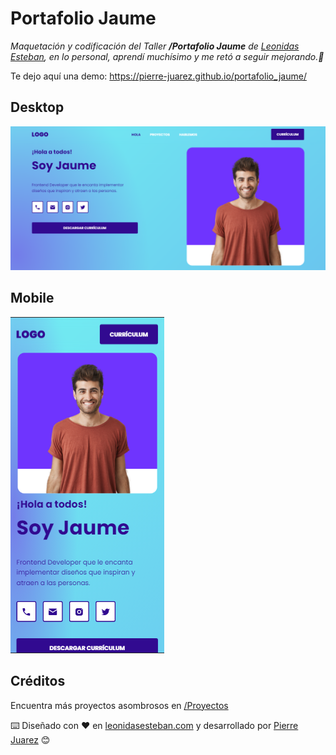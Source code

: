 
# Portafolio Jaume

_Maquetación y codificación del Taller **/Portafolio Jaume**  de [Leonidas Esteban](https://leonidasesteban.com/), en lo personal, aprendí muchísimo y me retó a seguir mejorando.💪_

Te dejo aquí una demo: https://pierre-juarez.github.io/portafolio_jaume/

## Desktop

![Versión Desktop](src/img/screenshots/jaume_desktop.png?raw=true "Versión Desktop")

## Mobile

![Versión Mobile](src/img/screenshots/jaume_mobile.png?raw=true "Versión Mobile")


## Créditos

Encuentra más proyectos asombrosos en [/Proyectos](https://leonidasesteban.com/proyectos)

⌨️ Diseñado con ♥️ en [leonidasesteban.com](https://leonidasesteban.com/) y desarrollado por [Pierre Juarez](https://github.com/pierre-juarez) 😊


